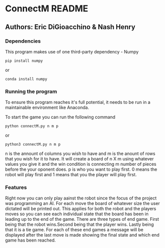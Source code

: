 # ConnectM README
## Authors: Eric DiGioacchino & Nash Henry

### Dependencies
This program makes use of one third-party dependency - Numpy

`pip install numpy`

or

`conda install numpy`

### Running the program
To ensure this program reaches it's full potential, it needs to be run in a maintainable environment like Anaconda.

To start the game you can run the following command

`python connectM.py n m p`

or

`python3 connectM.py n m p`

n is the annount of columns you wish to have and m is the anount of rows that you wish for it to have.
It will create a board of n X m using whatever values you give it and the win condition is connecting m number of pieces before the your oponent does.
p is who you want to play first.
0 means the robot will play first and 1 means that you the player will play first.

### Features
Right now you can only play aainst the robot since the focus of the project was programming an AI.
For each move the board of whatever size the user dictated will be printed out. This applies for both the robot and the players moves so you can see each individual state that the board has been in leading up to the end of the game.
There are three types of end game. First being that the robot wins.Second being that the player wins. Lastly being that it is a tie game. For each of these end games a message will be displayed after the last move is made showing the final state and which end game has been reached.
